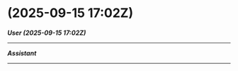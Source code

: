 <!-- Generated by SpecStory -->

#  (2025-09-15 17:02Z)

_**User (2025-09-15 17:02Z)**_



---

_**Assistant**_



---

